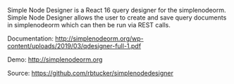 Simple Node Designer is a React 16 query designer for the simplenodeorm. Simple Node Designer allows
the user to create and save query documents in simplenodeorm which can then be run via REST calls.

Documentation: 
http://simplenodeorm.org/wp-content/uploads/2019/03/qdesigner-full-1.pdf

Demo: 
http://simplenodeorm.org

Source: 
https://github.com/rbtucker/simplenodedesigner
